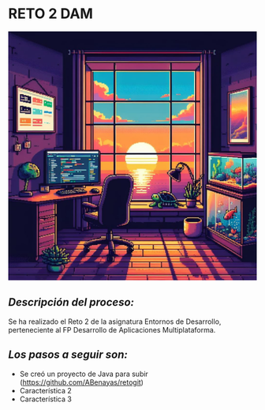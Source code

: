 # RETO 2 DAM 

![Imagen de Portada](img/Tortuga.jpg) 

## *Descripción del proceso:*
Se ha realizado el Reto 2 de la asignatura Entornos de Desarrollo, perteneciente al FP Desarrollo de Aplicaciones Multiplataforma.

## *Los pasos a seguir son:*
- Se creó un proyecto de Java para subir (https://github.com/ABenayas/retogit)
- Característica 2 
- Característica 3 






